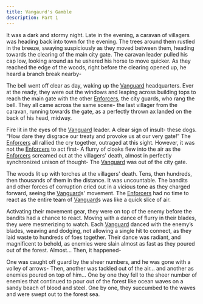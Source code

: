```yaml
---
title: Vangaurd's Gamble
description: Part 1
---
```


It was a dark and stormy night. Late in the evening, a caravan of villagers was heading back into town for the evening. The trees around them rustled in the breeze, swaying suspiciously as they moved between them, heading towards the clearing of the main city gate. The caravan leader pulled his cap low, looking around as he ushered his horse to move quicker. As they reached the edge of the woods, right before the clearing opened up, he heard a branch break nearby-

The bell went off clear as day, waking up the [Vanguard](/wiki/reference/groups/vita/vanguard/) headquarters. Ever at the ready, they were out the windows and leaping across building tops to reach the main gate with the other [Enforcers](/wiki/reference/groups/vita/enforcers/), the city guards, who rang the bell. They all came across the same scene- the last villager from the caravan, running towards the gate, as a perfectly thrown ax landed on the back of his head, midway.

Fire lit in the eyes of the [Vanguard](/wiki/reference/groups/vita/vanguard/) leader. A clear sign of insult- these dogs. “How dare they disgrace our treaty and provoke us at our very gate!” The [Enforcers](/wiki/reference/groups/vita/enforcers/) all rallied the cry together, outraged at this sight. However, it was not the [Enforcers](/wiki/reference/groups/vita/enforcers/) to act first- A flurry of cloaks flew into the air as the [Enforcers](/wiki/reference/groups/vita/enforcers/) screamed out at the villagers' death, almost in perfectly synchronized unison of thought- The [Vanguard](/wiki/reference/groups/vita/vanguard/) was out of the city gate.

The woods lit up with torches at the villagers' death. Tens, then hundreds, then thousands of them in the distance. It was uncountable. The bandits and other forces of corruption cried out in a vicious tone as they charged forward, seeing the [Vanguard](/wiki/reference/groups/vita/vanguard/)s' movement. The [Enforcers](/wiki/reference/groups/vita/enforcers/) had no time to react as the entire team of [Vanguard](/wiki/reference/groups/vita/vanguard/)s was like a quick slice of air.

Activating their movement gear, they were on top of the enemy before the bandits had a chance to react. Moving with a dance of flurry in their blades, they were mesmerizing to watch. Each [Vanguard](/wiki/reference/groups/vita/vanguard/) danced with the enemy’s blades, weaving and dodging, not allowing a single hit to connect, as they laid waste to hundreds of foes together. Their dance was radiant, and magnificent to behold, as enemies were slain almost as fast as they poured out of the forest. Almost…  Then, it happened-

One was caught off guard by the sheer numbers, and he was gone with a volley of arrows- Then, another was tackled out of the air... and another as enemies poured on top of him… One by one they fell to the sheer number of enemies that continued to pour out of the forest like ocean waves on a sandy beach of blood and steel. One by one, they succumbed to the waves and were swept out to the forest sea.
